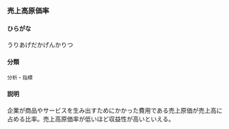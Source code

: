 <div style="display:none;">

## [あ行](securities-terms?id=あ行)

</div>

### 売上高原価率

#### ひらがな

うりあげだかげんかりつ

#### 分類

`分析・指標`

#### 説明

企業が商品やサービスを生み出すためにかかった費用である売上原価が売上高に占める比率。売上高原価率が低いほど収益性が高いといえる。

<div style="display:none;">

## [か行](securities-terms?id=か行)
## [さ行](securities-terms?id=さ行)
## [た行](securities-terms?id=た行)
## [な行](securities-terms?id=な行)
## [は行](securities-terms?id=は行)
## [ま行](securities-terms?id=ま行)
## [や行](securities-terms?id=や行)
## [ら行](securities-terms?id=ら行)
## [わ行](securities-terms?id=わ行)
## [英数字・記号](securities-terms?id=英数字・記号)

</div>

